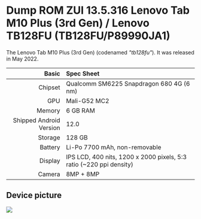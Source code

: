 Dump ROM ZUI 13.5.316 Lenovo Tab M10 Plus (3rd Gen) / Lenovo TB128FU (TB128FU/P89990JA1)
==========================================

The Lenovo Tab M10 Plus (3rd Gen) (codenamed _"tb128fu"_).
It was released in May 2022.

| Basic                   | Spec Sheet                                                                                                                     |
| -----------------------:|:------------------------------------------------------------------------------------------------------------------------------ |
| Chipset                 | Qualcomm SM6225 Snapdragon 680 4G (6 nm)                                                                                       |
| GPU                     | Mali-G52 MC2                                                                                                                   |
| Memory                  | 6 GB RAM                                                                                                                       |
| Shipped Android Version | 12.0                                                                                                                           |
| Storage                 | 128 GB                                                                                                                         |
| Battery                 | Li-Po 7700 mAh, non-removable                                                                                                  |
| Display                 | IPS LCD, 400 nits, 1200 x 2000 pixels, 5:3 ratio (~220 ppi density)                                                            |
| Camera                  | 8MP + 8MP                                                                                                                      | 

## Device picture
<img src="https://fdn2.gsmarena.com/vv/pics/lenovo/lenovo-tabm10plus-3.jpg"/>
